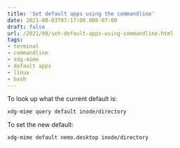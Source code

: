 ```yaml
---
title: 'Set default apps using the commandline'
date: 2021-08-03T07:17:00.008-07:00
draft: false
url: /2021/08/set-default-apps-using-commandline.html
tags: 
- terminal
- commandline
- xdg-mime
- default apps
- linux
- bash
---
```


To look up what the current default is:

```
xdg-mime query default inode/directory
```

To set the new default:

```
xdg-mime default nemo.desktop inode/directory
```